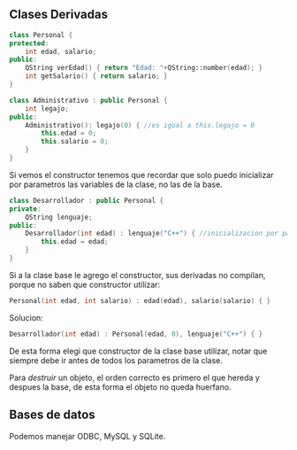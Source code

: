 ## Clases Derivadas

```cpp
class Personal {
protected:
    int edad, salario;
public:
    QString verEdad() { return "Edad: "+QString::number(edad); }
    int getSalario() { return salario; }
}
```

```cpp
class Administrativo : public Personal {
    int legajo;
public:
    Administrativo(): legajo(0) { //es igual a this.legajo = 0
        this.edad = 0;
        this.salario = 0;
    }
}
```

Si vemos el constructor tenemos que recordar que solo puedo inicializar por parametros las variables de la clase, no las de la base.

```cpp
class Desarrollador : public Personal {
private:
    QString lenguaje;
public:
    Desarrollador(int edad) : lenguaje("C++") { //inicializacion por parametros
        this.edad = edad;
    }
}
```

Si a la clase base le agrego el constructor, sus derivadas no compilan, porque no saben que constructor utilizar:

```cpp
Personal(int edad, int salario) : edad(edad), salario(salario) { }
```

Solucion:

```cpp
Desarrollador(int edad) : Personal(edad, 0), lenguaje("C++") { }
```

De esta forma elegi que constructor de la clase base utilizar, notar que siempre debe ir antes de todos los parametros de la clase.

Para *destruir* un objeto, el orden correcto es primero el que hereda y despues la base, de esta forma el objeto no queda huerfano.

## Bases de datos

Podemos manejar ODBC, MySQL y SQLite.